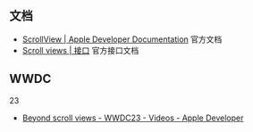
## 文档

- [ScrollView | Apple Developer Documentation](https://developer.apple.com/documentation/swiftui/scrollview) 官方文档
- [Scroll views | 接口](https://developer.apple.com/documentation/swiftui/scroll-views) 官方接口文档

## WWDC

23
- [Beyond scroll views - WWDC23 - Videos - Apple Developer](https://developer.apple.com/wwdc23/10159) 
